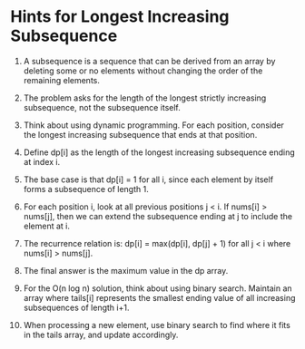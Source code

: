 # Hints for Longest Increasing Subsequence

1. A subsequence is a sequence that can be derived from an array by deleting some or no elements without changing the order of the remaining elements.

2. The problem asks for the length of the longest strictly increasing subsequence, not the subsequence itself.

3. Think about using dynamic programming. For each position, consider the longest increasing subsequence that ends at that position.

4. Define dp[i] as the length of the longest increasing subsequence ending at index i.

5. The base case is that dp[i] = 1 for all i, since each element by itself forms a subsequence of length 1.

6. For each position i, look at all previous positions j < i. If nums[i] > nums[j], then we can extend the subsequence ending at j to include the element at i.

7. The recurrence relation is: dp[i] = max(dp[i], dp[j] + 1) for all j < i where nums[i] > nums[j].

8. The final answer is the maximum value in the dp array.

9. For the O(n log n) solution, think about using binary search. Maintain an array where tails[i] represents the smallest ending value of all increasing subsequences of length i+1.

10. When processing a new element, use binary search to find where it fits in the tails array, and update accordingly.
